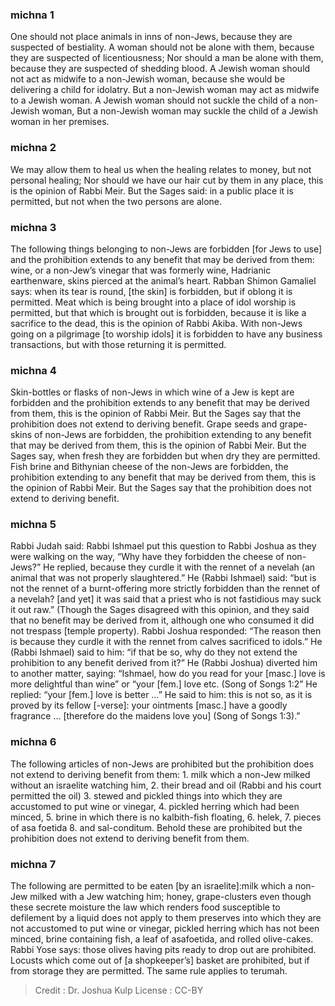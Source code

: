 
### michna 1
One should not place animals in inns of non-Jews,  because they are suspected of bestiality. A woman should not be alone with them, because they are suspected of licentiousness; Nor should a man be alone with them, because they are suspected of shedding blood. A Jewish woman should not act as midwife to a non-Jewish woman, because she would be delivering a child for idolatry. But a non-Jewish woman may act as midwife to a Jewish woman. A Jewish woman should not suckle the child of a non-Jewish woman, But a non-Jewish woman may suckle the child of a Jewish woman in her premises.

### michna 2
We may allow them to heal us when the healing relates to money, but not personal healing; Nor should we have our hair cut by them in any place, this is the opinion of Rabbi Meir. But the Sages said:  in a public place it is permitted, but not when the two persons are alone.

### michna 3
The following things belonging to non-Jews are forbidden [for Jews to use] and the prohibition extends to any benefit that may be derived from them: wine, or a non-Jew’s vinegar that was formerly wine, Hadrianic earthenware, skins pierced at the animal’s heart. Rabban Shimon Gamaliel says: when its tear is round, [the skin] is forbidden, but if oblong it is permitted. Meat which is being brought into a place of idol worship is permitted,  but that which is brought out is forbidden, because it is like a sacrifice to the dead,  this is the opinion of Rabbi Akiba. With non-Jews going on a pilgrimage [to worship idols] it is forbidden to have any business transactions, but with those returning it is permitted.

### michna 4
Skin-bottles or flasks of non-Jews in which wine of a Jew is kept are forbidden and the prohibition extends to any benefit that may be derived from them, this is the opinion of Rabbi Meir. But the Sages say that the prohibition does not extend to deriving benefit. Grape seeds and grape-skins of non-Jews are forbidden, the prohibition extending to any benefit that may be derived from them, this is the opinion of Rabbi Meir. But the Sages say, when fresh they are forbidden but when dry they are permitted. Fish brine and Bithynian cheese of the non-Jews are forbidden, the prohibition extending to any benefit that may be derived from them, this is the opinion of Rabbi Meir. But the Sages say that the prohibition does not extend to deriving benefit.

### michna 5
Rabbi Judah said: Rabbi Ishmael put this question to Rabbi Joshua as they were walking on the way, “Why have they forbidden the cheese of non-Jews?” He replied, because they curdle it with the rennet of a nevelah (an animal that was not properly slaughtered.” He (Rabbi Ishmael) said: “but is not the rennet of a burnt-offering more strictly forbidden than the rennet of a nevelah? [and yet] it was said that a priest who is not fastidious may suck it out raw.” (Though the Sages disagreed with this opinion, and they said that no benefit may be derived from it, although one who consumed it did not trespass [temple property). Rabbi Joshua responded:  “The reason then is because they curdle it with the rennet from calves sacrificed to idols.” He (Rabbi Ishmael) said to him: “if that be so, why do they not extend the prohibition to any benefit derived from it?” He (Rabbi Joshua) diverted him to another matter, saying: “Ishmael, how do you read   for your [masc.] love is more delightful than wine” or “your [fem.] love etc. (Song of Songs 1:2” He replied: “your [fem.] love is better …” He said to him: this is not so, as it is proved by its fellow [-verse]: your ointments [masc.] have a goodly fragrance … [therefore do the maidens love you] (Song of Songs 1:3).”

### michna 6
The following articles of non-Jews are prohibited but the prohibition does not extend to deriving benefit from them: 1. milk which a non-Jew milked without an israelite watching him, 2. their bread and oil (Rabbi and his court permitted the oil) 3. stewed and pickled things into which they are accustomed to put wine or vinegar, 4. pickled herring which had been minced, 5. brine in which there is no kalbith-fish floating, 6. helek, 7. pieces of asa foetida 8. and sal-conditum. Behold these are prohibited but the prohibition does not extend to deriving benefit from them.

### michna 7
The following are permitted to be eaten [by an israelite]:milk which a non-Jew milked with a Jew watching him; honey, grape-clusters    even though these secrete moisture the law which renders food susceptible to defilement by a liquid does not apply to them preserves into which they are not accustomed to put wine or vinegar, pickled herring which has not been minced, brine containing fish, a leaf of asafoetida, and rolled olive-cakes. Rabbi Yose says: those olives having pits ready to drop out are prohibited. Locusts which come out of [a shopkeeper’s] basket are prohibited, but if from storage they are permitted. The same rule applies to terumah.

>Credit : Dr. Joshua Kulp
>License : CC-BY